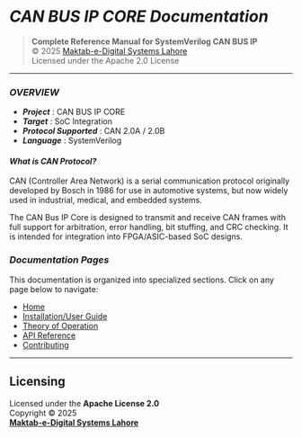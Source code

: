 # ***CAN BUS IP CORE Documentation***

> **Complete Reference Manual for SystemVerilog CAN BUS IP**  
> © 2025 [Maktab-e-Digital Systems Lahore](https://github.com/meds-ee-uet)  
> Licensed under the Apache 2.0 License

---

### ***OVERVIEW***

- ***Project*** : CAN BUS IP CORE
- ***Target*** : SoC Integration
- ***Protocol Supported*** :  CAN 2.0A / 2.0B
- ***Language*** : SystemVerilog
#### ***What is CAN Protocol?***

CAN (Controller Area Network) is a serial communication protocol originally developed by Bosch in 1986 for use in automotive systems, but now widely used in industrial, medical, and embedded systems.



The CAN Bus IP Core is designed to transmit and receive CAN frames with full support for arbitration, error handling, bit stuffing, and CRC checking. It is intended for integration into FPGA/ASIC-based SoC designs.

###  ***Documentation Pages***

This documentation is organized into specialized sections. Click on any page below to navigate:

- [ Home](home.md)
- [ Installation/User Guide](installation.md)
- [Theory of Operation](theory_of_operation.md)
- [ API Reference](API_Reference.md)
- [ Contributing](contributing.md)

---

## Licensing

Licensed under the **Apache License 2.0**  
Copyright © 2025  
**[Maktab-e-Digital Systems Lahore](https://github.com/meds-ee-uet)**